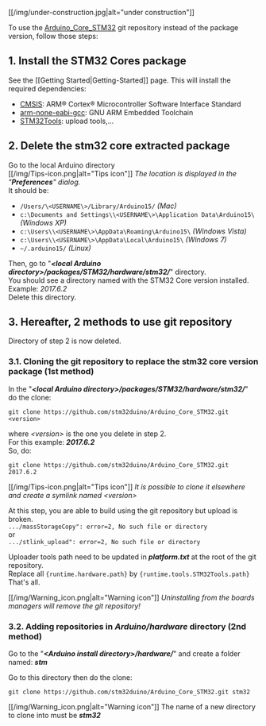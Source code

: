 [[/img/under-construction.jpg|alt="under construction"]]

To use the [Arduino_Core_STM32](https://github.com/stm32duino/Arduino_Core_STM32) git repository instead of the package version, follow those steps:

## 1. Install the STM32 Cores package
See the [[Getting Started|Getting-Started]] page.
This will install the required dependencies:
   * [CMSIS](https://www.arm.com/products/processors/cortex-m/cortex-microcontroller-software-interface-standard.php): ARM® Cortex® Microcontroller Software Interface Standard 
   * [arm-none-eabi-gcc](https://developer.arm.com/open-source/gnu-toolchain/gnu-rm): GNU ARM Embedded Toolchain
   * [STM32Tools](https://github.com/stm32duino/Arduino_Tools): upload tools,...

## 2. Delete the stm32 core extracted package
Go to the local Arduino directory<br>
    [[/img/Tips-icon.png|alt="Tips icon"]] _The location is displayed in the "**Preferences**" dialog._<br>
It should be:

* `/Users/\<USERNAME\>/Library/Arduino15/` _(Mac)_
* `c:\Documents and Settings\\<USERNAME\>\Application Data\Arduino15\` _(Windows XP)_
* `c:\Users\\<USERNAME\>\AppData\Roaming\Arduino15\` _(Windows Vista)_
* `c:\Users\\<USERNAME\>\AppData\Local\Arduino15\` _(Windows 7)_
* `~/.arduino15/` _(Linux)_

Then, go to "_**\<local Arduino directory\>/packages/STM32/hardware/stm32/**_" directory.<br> 
You should see a directory named with the STM32 Core version installed. Example: _2017.6.2_<br>
Delete this directory.

## 3. Hereafter, 2 methods to use git repository
Directory of step 2 is now deleted.<br>

  ### 3.1. Cloning the git repository to replace the stm32 core version package (1st method)
In the "_**\<local Arduino directory\>/packages/STM32/hardware/stm32/**_" do the clone:<br>

  `git clone https://github.com/stm32duino/Arduino_Core_STM32.git <version>`

where _\<version\>_ is the one you delete in step 2.<br>
For this example: _**2017.6.2**_<br>
So, do:<br>

  `git clone https://github.com/stm32duino/Arduino_Core_STM32.git 2017.6.2`

[[/img/Tips-icon.png|alt="Tips icon"]] _It is possible to clone it elsewhere and create a symlink named \<version>_<br>

At this step, you are able to build using the git repository but upload is broken.<br>
`.../massStorageCopy": error=2, No such file or directory`<br>
or<br>
`.../stlink_upload": error=2, No such file or directory `<br>

Uploader tools path need to be updated in _**platform.txt**_ at the root of the git repository.<br>
Replace all `{runtime.hardware.path}` by `{runtime.tools.STM32Tools.path}`<br>
That's all.<br>

[[/img/Warning_icon.png|alt="Warning icon"]] _Uninstalling from the boards managers will remove the git repository!_

  ### 3.2. Adding repositories in _Arduino/hardware_ directory (2nd method)
Go to the "_**\<Arduino install directory\>/hardware/**_" and create a folder named: _**stm**_<br>

Go to this directory then do the clone:<br>

  `git clone https://github.com/stm32duino/Arduino_Core_STM32.git stm32`

[[/img/Warning_icon.png|alt="Warning icon"]] The name of a new directory to clone into must be _**stm32**_ 